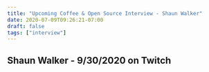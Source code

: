 ```yaml
---
title: "Upcoming Coffee & Open Source Interview - Shaun Walker"
date: 2020-07-09T09:26:21-07:00
draft: false
tags: ["interview"]
---
```


## Shaun Walker - 9/30/2020 on Twitch


<br /><br /><br /><br />
<br /><br /><br /><br /><br /><br /><br /><br />